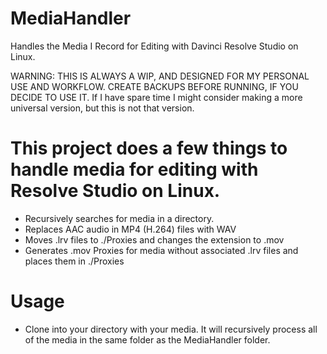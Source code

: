 # MediaHandler
Handles the Media I Record for Editing with Davinci Resolve Studio on Linux.

WARNING: THIS IS ALWAYS A WIP, AND DESIGNED FOR MY PERSONAL USE AND WORKFLOW. CREATE BACKUPS BEFORE RUNNING, IF YOU DECIDE TO USE IT.
If I have spare time I might consider making a more universal version, but this is not that version.

# This project does a few things to handle media for editing with Resolve Studio on Linux.
* Recursively searches for media in a directory.
* Replaces AAC audio in MP4 (H.264) files with WAV
* Moves .lrv files to ./Proxies and changes the extension to .mov
* Generates .mov Proxies for media without associated .lrv files and places them in ./Proxies

# Usage
* Clone into your directory with your media. It will recursively process all of the media in the same folder as the MediaHandler folder.

